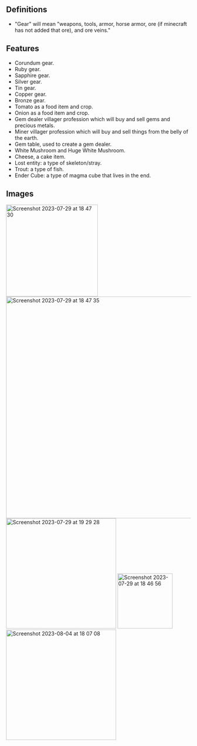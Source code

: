 ## Definitions

- "Gear" will mean "weapons, tools, armor, horse armor, ore (if minecraft has not added that ore), and ore veins."

## Features

- Corundum gear.
- Ruby gear.
- Sapphire gear.
- Silver gear.
- Tin gear.
- Copper gear.
- Bronze gear.
- Tomato as a food item and crop.
- Onion as a food item and crop.
- Gem dealer villager profession which will buy and sell gems and precious metals.
- Miner villager profession which will buy and sell things from the belly of the earth.
- Gem table, used to create a gem dealer.
- White Mushroom and Huge White Mushroom.
- Cheese, a cake item.
- Lost entity: a type of skeleton/stray.
- Trout: a type of fish.
- Ender Cube: a type of magma cube that lives in the end.

## Images
<img width="250" alt="Screenshot 2023-07-29 at 18 47 30" src="https://github.com/BarchamMal/MC-Extended/assets/115943779/634601ac-8f90-4d70-9e34-34af9e938a11">
<img width="603" alt="Screenshot 2023-07-29 at 18 47 35" src="https://github.com/BarchamMal/MC-Extended/assets/115943779/0fd31048-8d9e-4350-ade1-a7b19ed76b92">
<img width="300" alt="Screenshot 2023-07-29 at 19 29 28" src="https://github.com/BarchamMal/MC-Extended/assets/115943779/0fafbf3b-4d9a-4b5f-9ebb-c48184bfeb5a">
<img width="150" alt="Screenshot 2023-07-29 at 18 46 56" src="https://github.com/BarchamMal/MC-Extended/assets/115943779/74c1cf9b-80c7-469b-83fb-c98b8ebac7bd">
<img width="300" alt="Screenshot 2023-08-04 at 18 07 08" src="https://github.com/BarchamMal/MC-Extended/assets/115943779/6a792311-60ba-45b8-a5c8-dd1262c2ac28">
